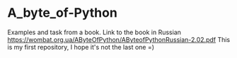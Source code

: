 # A_byte_of-Python
Examples and task from a book.
Link to the book in Russian https://wombat.org.ua/AByteOfPython/AByteofPythonRussian-2.02.pdf
This is my first repository, I hope it's not the last one =)
